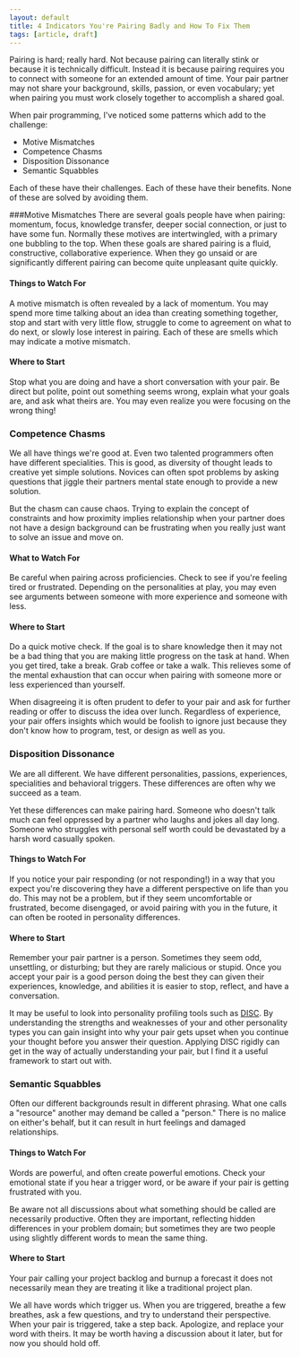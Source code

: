 ```yaml
---
layout: default
title: 4 Indicators You're Pairing Badly and How To Fix Them
tags: [article, draft]
---
```

Pairing is hard; really hard. Not because pairing can literally stink or because
it is technically difficult. Instead it is because pairing requires you to
connect with someone for an extended amount of time. Your pair partner may not share
your background, skills, passion, or even vocabulary; yet when pairing you must
work closely together to accomplish a shared goal.

When pair programming, I've noticed some patterns which add to the challenge:

* Motive Mismatches
* Competence Chasms
* Disposition Dissonance
* Semantic Squabbles

Each of these have their challenges. Each of these have their benefits. None of
these are solved by avoiding them.

###Motive Mismatches
There are several goals people have when pairing: momentum, focus, knowledge
transfer, deeper social connection, or just to have some fun. Normally these
motives are intertwingled, with a primary one bubbling to the top. When these
goals are shared pairing is a fluid, constructive, collaborative experience.
When they go unsaid or are significantly different pairing can become quite
unpleasant quite quickly.

#### Things to Watch For
A motive mismatch is often revealed by a lack of momentum. You may
spend more time talking about an idea than creating something
together, stop and start with very little flow, struggle to come to agreement
on what to do next, or slowly lose interest in pairing. Each of these are smells
which may indicate a motive mismatch.

#### Where to Start
Stop what you are doing and have a short conversation with your pair. Be direct
but polite, point out something seems wrong, explain what your goals are,
and ask what theirs are. You may even realize you were focusing on the
wrong thing!

### Competence Chasms
We all have things we're good at. Even two talented programmers often have
different specialities. This is good, as diversity of thought leads to creative
yet simple solutions. Novices can often spot problems by asking questions that
jiggle their partners mental state enough to provide a new solution.

But the chasm can cause chaos. Trying to explain the concept of constraints and
how proximity implies relationship when your partner does not have a design
background can be frustrating when you really just want to solve an issue and
move on.

#### What to Watch For
Be careful when pairing across proficiencies. Check to see if you're feeling
tired or frustrated. Depending on the personalities at play, you may even see
arguments between someone with more experience and someone with less.

#### Where to Start
Do a quick motive check. If the goal is to share knowledge then it may not be a
bad thing that you are making little progress on the task at hand. When you get
tired, take a break. Grab coffee or take a walk. This relieves some of the
mental exhaustion that can occur when pairing with someone more or less
experienced than yourself.

When disagreeing it is often prudent to defer to your pair and ask
for further reading or offer to discuss the idea over lunch. Regardless of
experience, your pair offers insights which would be foolish to
ignore just because they don't know how to program, test, or design as well as
you.

### Disposition Dissonance

We are all different. We have different personalities, passions, experiences,
specialities and behavioral triggers. These differences are often why we succeed
as a team.

Yet these differences can make pairing hard. Someone who doesn't talk much can
feel oppressed by a partner who laughs and jokes all day long. Someone who
struggles with personal self worth could be devastated by a harsh word casually
spoken.

#### Things to Watch For
If you notice your pair responding (or not responding!) in a way that you expect
you're discovering they have a different perspective on life than you do. This
may not be a problem, but if they seem uncomfortable or frustrated, become
disengaged, or avoid pairing with you in the future, it can often be rooted in
personality differences.

#### Where to Start
Remember your pair partner is a person. Sometimes they seem odd, unsettling, or
disturbing; but they are rarely malicious or stupid. Once you accept your pair
is a good person doing the best they can given their experiences, knowledge, and
abilities it is easier to stop, reflect, and have a conversation.

It may be useful to look into personality profiling tools such as
[DISC](http://en.wikipedia.org/wiki/DISC_assessment). By understanding the
strengths and weaknesses of your and other personality types you can gain
insight into why your pair gets upset when you continue your thought before you
answer their question. Applying DISC rigidly can get in the way of actually
understanding your pair, but I find it a useful framework to start out with.

### Semantic Squabbles
Often our different backgrounds result in different phrasing. What one calls a
"resource" another may demand be called a "person." There is no malice on
either's behalf, but it can result in hurt feelings and damaged relationships.

#### Things to Watch For
Words are powerful, and often create powerful emotions. Check your emotional
state if you hear a trigger word, or be aware if your pair is getting frustrated
with you.

Be aware not all discussions about what something should be called are
necessarily productive. Often they are important, reflecting hidden differences
in your problem domain; but sometimes they are two people using slightly
different words to mean the same thing.

#### Where to Start
Your pair calling your project backlog and burnup a forecast it does not
necessarily mean they are treating it like a traditional project plan.

We all have words which trigger us. When you are triggered, breathe a few
breathes, ask a few questions, and try to understand their perspective. When
your pair is triggered, take a step back. Apologize, and replace your word with
theirs. It may be worth having a discussion about it later, but for now you
should hold off.

